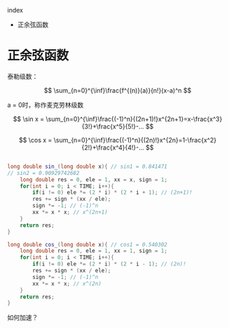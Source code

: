 index

- 正余弦函数

# 正余弦函数

泰勒级数：

$$
\sum_{n=0}^{\inf}\frac{f^{(n)}(a)}{n!}(x-a)^n
$$

a = 0时，称作麦克劳林级数

$$
\sin x = \sum_{n=0}^{\inf}\frac{(-1)^n}{(2n+1)!}x^{2n+1}=x-\frac{x^3}{3!}+\frac{x^5}{5!}-...
$$

$$
\cos x = \sum_{n=0}^{\inf}\frac{(-1)^n}{(2n)!}x^{2n}=1-\frac{x^2}{2!}+\frac{x^4}{4!}-...
$$


```cpp

long double sin_(long double x){ // sin1 = 0.841471
// sin2 = 0.90929742682
    long double res = 0, ele = 1, xx = x, sign = 1;
    for(int i = 0; i < TIME; i++){
        if(i != 0) ele *= (2 * i) * (2 * i + 1); // (2n+1)!
        res += sign * (xx / ele);
        sign *= -1; // (-1)^n
        xx *= x * x; // x^(2n+1)
    }
    return res;
}

long double cos_(long double x){ // cos1 = 0.540302
    long double res = 0, ele = 1, xx = 1, sign = 1;
    for(int i = 0; i < TIME; i++){
        if(i != 0) ele *= (2 * i) * (2 * i - 1); // (2n)!
        res += sign * (xx / ele);
        sign *= -1; // (-1)^n
        xx *= x * x; // x^(2n)
    }
    return res;
}

```

如何加速？
